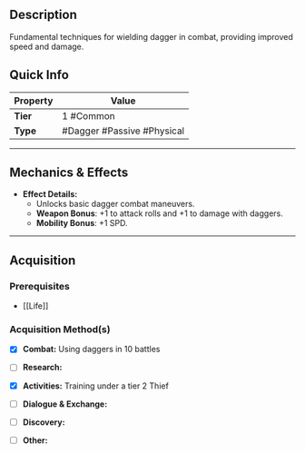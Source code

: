 ## Description
 Fundamental techniques for wielding dagger in combat, providing improved speed and damage.

## Quick Info
| Property | Value                         |
| -------- | ------------------------------|
| **Tier** | 1 #Common                     |
| **Type** | #Dagger #Passive #Physical    |

---

## Mechanics & Effects
- **Effect Details:**
    - Unlocks basic dagger combat maneuvers.
    - **Weapon Bonus**: +1 to attack rolls and +1 to damage with daggers.
    - **Mobility Bonus**: +1 SPD.

---

## Acquisition
### Prerequisites
- [[Life]]

### Acquisition Method(s)
- [x] **Combat:** Using daggers in 10 battles
- [ ] **Research:** 
- [x] **Activities:** Training under a tier 2 Thief
- [ ] **Dialogue & Exchange:** 
- [ ] **Discovery:** 
- [ ] **Other:** 

